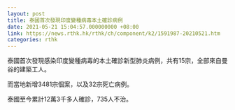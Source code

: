 ```yaml
---
layout: post
title: 泰國首次發現印度變種病毒本土確診病例
date: 2021-05-21 15:04:57.000000000 +08:00
link: https://news.rthk.hk/rthk/ch/component/k2/1591987-20210521.htm
categories: rthk
---
```


泰國首次發現感染印度變種病毒的本土確診新型肺炎病例，共有15宗，全部來自曼谷的建築工人。

而當地新增3481宗個案，以及32宗死亡病例。

泰國至今累計12萬3千多人確診，735人不治。
